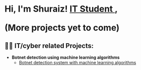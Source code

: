 <h1>Hi, I'm Shuraiz! <a href="https://www.linkedin.com/in/shuraiz-malik-42b7a0230/"> IT Student </a>, 

(More projects yet to come)

  
<h2>👨‍💻 IT/cyber related Projects:</h2>

- <b>Botnet detection using machine learning algorithms</b>
  - [Botnet detection system with machine learning algorithms ](https://github.com/shuraizmalik123/shuraizmalik123/blob/main/Main_project_code.ipynb)
  

<!--
**joshmadakor1/joshmadakor1** is a ✨ _special_ ✨ repository because its `README.md` (this file) appears on your GitHub profile.

Here are some ideas to get you started:

- 🔭 I’m currently working on ...
- 🌱 I’m currently learning ...
- 👯 I’m looking to collaborate on ...
- 🤔 I’m looking for help with ...
- 💬 Ask me about ...
- 📫 How to reach me: ...
- 😄 Pronouns: ...
- ⚡ Fun fact: ...
-->
